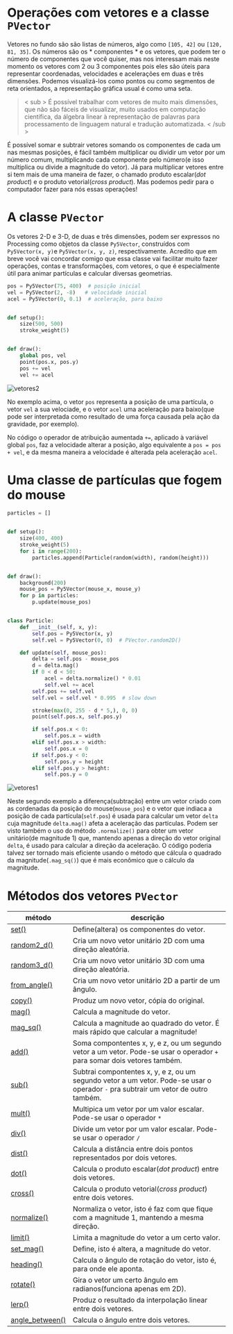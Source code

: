 # Operações com vetores e a classe `PVector`

Vetores no fundo são são listas de números, algo como `[105, 42]` ou `[120, 81, 35]`. Os números são os * componentes * e os vetores, que podem ter o número de componentes que você quiser, mas nos interessam mais neste momento os vetores com 2 ou 3 componentes pois eles são úteis para representar coordenadas, velocidades e acelerações em duas e três dimensões. Podemos visualizá-los como pontos ou como segmentos de reta orientados, a representação gráfica usual é como uma seta.

> < sub > É possível trabalhar com vetores de muito mais dimensôes, que não são fáceis de visualizar, muito usados em computação científica, da álgebra linear à representação de palavras para processamento de linguagem natural e tradução automatizada. < /sub >

É possível somar e subtrair vetores somando os componentes de cada um nas mesmas posições, é fácil também multiplicar ou dividir um vetor por um número comum, multiplicando cada componente pelo número(e isso multiplica ou divide a magnitude do vetor). Já para multiplicar vetores entre si tem mais de uma maneira de fazer, o chamado produto escalar(*dot product*) e o produto vetorial(*cross product*). Mas podemos pedir para o computador fazer para nós essas operações!

# A classe `PVector`

Os vetores 2-D e 3-D, de duas e três dimensões, podem ser expressos no Processing como objetos da classe `Py5Vector`, construídos com `Py5Vector(x, y)`e `Py5Vector(x, y, z)`, respectivamente. Acredito que em breve você vai concordar comigo que essa classe vai facilitar muito fazer operações, contas e transformações, com vetores, o que é especialmente útil para animar partículas e calcular diversas geometrias.

```python
pos = Py5Vector(75, 400)  # posição inicial
vel = Py5Vector(2, -8)   # velocidade inicial
acel = Py5Vector(0, 0.1)  # aceleração, para baixo


def setup():
    size(500, 500)
    stroke_weight(5)


def draw():
    global pos, vel
    point(pos.x, pos.y)
    pos += vel
    vel += acel


```
![vetores2](assets/vetores1.gif)

No exemplo acima, o vetor `pos` representa a posição de uma partícula, o vetor `vel` a sua velociade, e o vetor `acel` uma aceleração para baixo(que pode ser interpretada como resultado de uma força causada pela ação da gravidade, por exemplo).

No código o operador de atribuição aumentada `+=`, aplicado à variável global `pos`, faz a velocidade alterar a posição, algo equivalente a `pos = pos + vel`, e da mesma maneira a velocidade é alterada pela aceleração `acel`.

# Uma classe de partículas que fogem do mouse

```python
particles = []


def setup():
    size(400, 400)
    stroke_weight(5)
    for i in range(200):
        particles.append(Particle(random(width), random(height)))


def draw():
    background(200)
    mouse_pos = Py5Vector(mouse_x, mouse_y)
    for p in particles:
        p.update(mouse_pos)


class Particle:
    def __init__(self, x, y):
        self.pos = Py5Vector(x, y)
        self.vel = Py5Vector(0, 0)  # PVector.random2D()

    def update(self, mouse_pos):
        delta = self.pos - mouse_pos
        d = delta.mag()
        if 0 < d < 50:
            acel = delta.normalize() * 0.01
            self.vel += acel
        self.pos += self.vel
        self.vel = self.vel * 0.995  # slow down

        stroke(max(0, 255 - d * 5,), 0, 0)
        point(self.pos.x, self.pos.y)

        if self.pos.x < 0:
            self.pos.x = width
        elif self.pos.x > width:
            self.pos.x = 0
        if self.pos.y < 0:
            self.pos.y = height
        elif self.pos.y > height:
            self.pos.y = 0


```

![vetores1](assets/vetores2.gif)

Neste segundo exemplo a diferença(subtração) entre um vetor criado com as cordenadas da posição do mouse(`mouse_pos`) e o vetor que indiaca a posição de cada partícula(`self.pos`) é usada para calcular um vetor `delta` cuja magnitude `delta.mag()` afeta a aceleração das partículas. Podem ser visto também o uso do método `.normalize()` para obter um vetor unitário(de magnitude 1) que, mantendo apenas a direção do vetor original `delta`, é usado para calcular a direção da aceleração. O código poderia talvez ser tornado mais eficiente usando o método que cálcula o quadrado da magnitude(`.mag_sq()`) que é mais econômico que o cálculo da magnitude.

# Métodos dos vetores `PVector`

| método | descrição |
| ------------------------------------------------------------------------------ | ---------------------------------------------------------------------------------------------------------------------------------- |
| [set()](https://py.processing.org/reference/PVector_set.html) | Define(altera) os componentes do vetor. |
| [random2_d()](https://py.processing.org/reference/PVector_random2D.html) | Cria um novo vetor unitário 2D com uma direção aleatória. |
| [random3_d()](https://py.processing.org/reference/PVector_random3D.html) | Cria um novo vetor unitário 3D com uma direção aleatória. |
| [from_angle()](https://py.processing.org/reference/PVector_fromAngle.html) | Cria um novo vetor unitário 2D a partir de um ângulo. |
| [copy()](https://py.processing.org/reference/PVector_copy.html) | Produz um novo vetor, cópia do original. |
| [mag()](https://py.processing.org/reference/PVector_mag.html) | Calcula a magnitude do vetor. |
| [mag_sq()](https://py.processing.org/reference/PVector_magSq.html) | Calcula a magnitude ao quadrado do vetor. É mais rápido que calcular a magnitude! |
| [add()](https://py.processing.org/reference/PVector_add.html) | Soma compontentes x, y, e z, ou um segundo vetor a um vetor. Pode-se usar o operador `+`  para somar dois vetores também. |
| [sub()](https://py.processing.org/reference/PVector_sub.html) | Subtrai compontentes x, y, e z, ou um segundo vetor a um vetor. Pode-se usar o operador `-` pra subtrair um vetor de outro também. |
| [mult()](https://py.processing.org/reference/PVector_mult.html) | Multipica um vetor por um valor escalar. Pode-se usar o operador `*` |
| [div()](https://py.processing.org/reference/PVector_div.html) | Divide um vetor por um valor escalar. Pode-se usar o operador `/` |
| [dist()](https://py.processing.org/reference/PVector_dist.html) | Calcula a distância entre dois pontos representados por dois vetores. |
| [dot()](https://py.processing.org/reference/PVector_dot.html) | Calcula o produto escalar(*dot product*) entre dois vetores. |
| [cross()](https://py.processing.org/reference/PVector_cross.html) | Calcula o produto vetorial(*cross product*) entre dois vetores. |
| [normalize()](https://py.processing.org/reference/PVector_normalize.html) | Normaliza o vetor, isto é faz com que fique com a magnitude 1, mantendo a mesma direção. |
| [limit()](https://py.processing.org/reference/PVector_limit.html) | Limita a magnitude do vetor a um certo valor. |
| [set_mag()](https://py.processing.org/reference/PVector_setMag.html) | Define, isto é altera, a magnitude do vetor. |
| [heading()](https://py.processing.org/reference/PVector_heading.html) | Calcula o ângulo de rotação do vetor, isto é, para onde ele aponta. |
| [rotate()](https://py.processing.org/reference/PVector_rotate.html) | Gira o vetor um certo ângulo em radianos(funciona apenas em 2D). |
| [lerp()](https://py.processing.org/reference/PVector_lerp.html) | Produz o resultado da interpolação linear entre dois vetores. |
| [angle_between()](https://py.processing.org/reference/PVector_angleBetween.html) | Calcula o ângulo entre dois vetores. |
